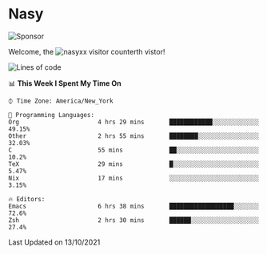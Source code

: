# Nasy

<!--
<p align="center">
<img height="200" src="https://github-readme-stats.vercel.app/api?username=nasyxx&count_private=true&show_icons=true&theme=dracula&include_all_commits=true"/>
<img height="200" src="https://github-readme-stats.vercel.app/api/top-langs/?username=nasyxx&theme=dracula&hide=html,jupyter+notebook&count_private=true&show_icons=true"/>
</p>

  
----------------
-->

![Sponsor](https://img.shields.io/static/v1.svg?label=Sponsor&message=%E2%9D%A4&logo=GitHub&style=flat&color=pink)
 
Welcome, the ![nasyxx visitor counter](https://count.getloli.com/get/@nasyxx?theme=rule34)th vistor!
 
<!--START_SECTION:waka-->
![Lines of code](https://img.shields.io/badge/From%20Hello%20World%20I%27ve%20Written-5.4%20million%20lines%20of%20code-blue)

📊 **This Week I Spent My Time On** 

```text
⌚︎ Time Zone: America/New_York

💬 Programming Languages: 
Org                      4 hrs 29 mins       ████████████░░░░░░░░░░░░░   49.15% 
Other                    2 hrs 55 mins       ████████░░░░░░░░░░░░░░░░░   32.03% 
C                        55 mins             ██░░░░░░░░░░░░░░░░░░░░░░░   10.2% 
TeX                      29 mins             █░░░░░░░░░░░░░░░░░░░░░░░░   5.47% 
Nix                      17 mins             ░░░░░░░░░░░░░░░░░░░░░░░░░   3.15%

🔥 Editors: 
Emacs                    6 hrs 38 mins       ██████████████████░░░░░░░   72.6% 
Zsh                      2 hrs 30 mins       ██████░░░░░░░░░░░░░░░░░░░   27.4%

```


 Last Updated on 13/10/2021
<!--END_SECTION:waka-->

<!-- ![visitors](https://visitor-badge.laobi.icu/badge?page_id=nasyxx.nasyxx) -->
